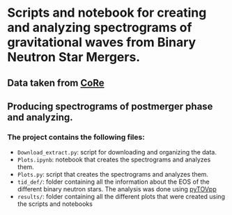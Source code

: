# Scripts and notebook for creating and analyzing spectrograms of gravitational waves from Binary Neutron Star Mergers.

## Data taken from [CoRe](http://www.computational-relativity.org/)

## Producing spectrograms of postmerger phase and analyzing.

### The project contains the following files:
- `Download_extract.py`: script for downloading and organizing the data.
- `Plots.ipynb`: notebook that creates the spectrograms and analyzes them.
- `Plots.py`: script that creates the spectrograms and analyzes them.
- `tid_def/`: folder containing all the information about the EOS of the different binary neutron stars. The analysis was done using [pyTOVpp](https://github.com/johnkou97/pyTOVpp) 
- `results/`: folder containing all the different plots that were created using the scripts and notebooks